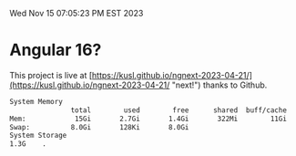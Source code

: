 Wed Nov 15 07:05:23 PM EST 2023

# Angular 16?


This project is live at [https://kusl.github.io/ngnext-2023-04-21/](https://kusl.github.io/ngnext-2023-04-21/ "next!") thanks to Github.

```bash
System Memory
               total        used        free      shared  buff/cache   available
Mem:            15Gi       2.7Gi       1.4Gi       322Mi        11Gi        12Gi
Swap:          8.0Gi       128Ki       8.0Gi
System Storage
1.3G	.
